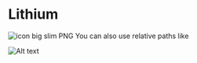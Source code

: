 # Lithium 
![icon big slim PNG](https://user-images.githubusercontent.com/66299945/85665113-5934e600-b6bb-11ea-87a2-613a39d63e16.png)
You can also use relative paths like

![Alt text](relative/path/to/img.jpg?raw=true "Title")
